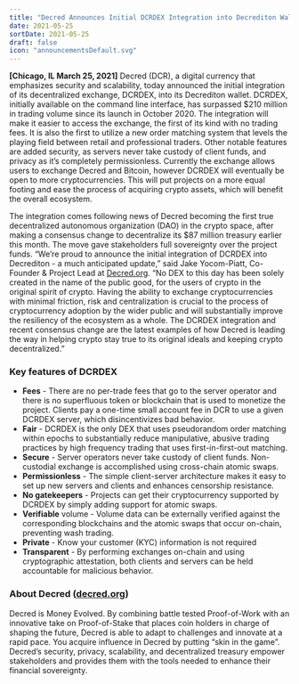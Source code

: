 ```yaml
---
title: "Decred Announces Initial DCRDEX Integration into Decrediton Wallet"
date: 2021-05-25
sortDate: 2021-05-25
draft: false
icon: "announcementsDefault.svg"
---
```


**[Chicago, IL March 25, 2021]**  Decred (DCR), a digital currency that
emphasizes security and scalability, today announced the initial integration of
its decentralized exchange, DCRDEX, into its Decrediton wallet. DCRDEX,
initially available on the command line interface, has surpassed $210 million in
trading volume since its launch in October 2020. The integration will make it
easier to access the exchange, the first of its kind with no trading fees. It is
also the first to utilize a new order matching system that levels the playing
field between retail and professional traders. Other notable features are added
security, as servers never take custody of client funds, and privacy as it’s
completely permissionless. Currently the exchange allows users to exchange
Decred and Bitcoin, however DCRDEX will eventually be open to more
cryptocurrencies. This will put projects on a more equal footing and ease the
process of acquiring crypto assets, which will benefit the overall ecosystem.

The integration comes following news of Decred becoming the first true
decentralized autonomous organization (DAO) in the crypto space, after making a
consensus change to decentralize its $87 million treasury earlier this month.
The move gave stakeholders full sovereignty over the project funds. “We’re proud
to announce the initial integration of DCRDEX into Decrediton - a much
anticipated update,” said Jake Yocom-Piatt, Co-Founder & Project Lead at
[Decred.org](https://decred.org/). “No DEX to this day has been solely created
in the name of the public good, for the users of crypto in the original spirit
of crypto. Having the ability to exchange cryptocurrencies with minimal
friction, risk and centralization is crucial to the process of cryptocurrency
adoption by the wider public and will substantially improve the resiliency of
the ecosystem as a whole. The DCRDEX integration and recent consensus change are
the latest examples of how Decred is leading the way in helping crypto stay true
to its original ideals and keeping crypto decentralized.”

### Key features of DCRDEX

- **Fees** - There are no per-trade fees that go to the server operator and
  there is no superfluous token or blockchain that is used to monetize the
  project. Clients pay a one-time small account fee in DCR to use a given DCRDEX
  server, which disincentivizes bad behavior.
- **Fair** - DCRDEX is the only DEX that uses pseudorandom order matching within
  epochs to substantially reduce manipulative, abusive trading practices by high
  frequency trading that uses first-in-first-out matching.
- **Secure** - Server operators never take custody of client funds.
  Non-custodial exchange is accomplished using cross-chain atomic swaps.
- **Permissionless** - The simple client-server architecture makes it easy to
  set up new servers and clients and enhances censorship resistance.
- **No gatekeepers** - Projects can get their cryptocurrency supported by DCRDEX
  by simply adding support for atomic swaps.
- **Verifiable** volume - Volume data can be externally verified against the
  corresponding blockchains and the atomic swaps that occur on-chain, preventing
  wash trading.
- **Private** - Know your customer (KYC) information is not required
- **Transparent** - By performing exchanges on-chain and using cryptographic
  attestation, both clients and servers can be held accountable for malicious
  behavior.

### About Decred ([decred.org](https://decred.org))

Decred is Money Evolved. By combining battle tested Proof-of-Work with an
innovative take on Proof-of-Stake that places coin holders in charge of shaping
the future, Decred is able to adapt to challenges and innovate at a rapid pace.
You acquire influence in Decred by putting “skin in the game”. Decred’s
security, privacy, scalability, and decentralized treasury empower stakeholders
and provides them with the tools needed to enhance their financial sovereignty.
